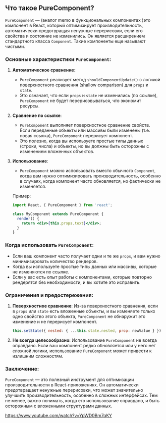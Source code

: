 ## Что такое PureComponent?

`PureComponent` — (аналог memo в функциональных компонентах )это компонент в React, который оптимизирует производительность, автоматически предотвращая ненужные перерисовки, если его свойства и состояние не изменились. Он является расширением стандартного класса `Component`. Такие компоненты еще называют чистыми.

### Основные характеристики `PureComponent`:

1. **Автоматическое сравнение**:
   - `PureComponent` реализует метод `shouldComponentUpdate()` с логикой поверхностного сравнения (shallow comparison) для `props` и `state`.
   - Это означает, что если `props` и `state` не изменились (по ссылке), `PureComponent` не будет перерисовываться, что экономит ресурсы.

2. **Сравнение по ссылке**:
   - `PureComponent` выполняет поверхностное сравнение свойств. Если переданные объекты или массивы были изменены (т.е. новая ссылка), `PureComponent` перерисует компонент.
   - Это полезно, когда вы используете простые типы данных (строки, числа) и объекты, но вы должны быть осторожны с изменением вложенных объектов.

3. **Использование**:
   - `PureComponent` можно использовать вместо обычного `Component`, когда вам нужно оптимизировать производительность, особенно в случаях, когда компонент часто обновляется, но фактически не изменяется.
   
   Пример:
   ```jsx
   import React, { PureComponent } from 'react';

   class MyComponent extends PureComponent {
     render() {
       return <div>{this.props.text}</div>;
     }
   }
   ```

### Когда использовать `PureComponent`:
- Если ваш компонент часто получает одни и те же `props`, и вам нужно минимизировать количество рендеров.
- Когда вы используете простые типы данных или массивы, которые не изменяются по ссылке.
- Если у вас есть опыт работы с компонентами, которые повторно рендерятся без необходимости, и вы хотите это исправить.

### Ограничения и предостережения:
1. **Поверхностное сравнение**: Из-за поверхностного сравнения, если в `props` или `state` есть вложенные объекты, и вы изменяете только одно свойство этого объекта, `PureComponent` не обнаружит это изменение и не перерисует компонент.
   ```jsx
   this.setState({ nested: { ...this.state.nested, prop: newValue } }); // Не вызовет перерисовку
   ```

2. **Не всегда целесообразно**: Использование `PureComponent` не всегда оправдано. Если ваш компонент редко обновляется или у него нет сложной логики, использование `PureComponent` может привести к излишним сложностям.

### Заключение:
`PureComponent` — это полезный инструмент для оптимизации производительности в React-приложениях. Он автоматически предотвращает ненужные перерисовки, что может значительно улучшить производительность, особенно в сложных интерфейсах. Тем не менее, важно понимать, когда его использование оправдано, и быть осторожным с вложенными структурами данных.

https://www.youtube.com/watch?v=YpWD0Bm7qKY